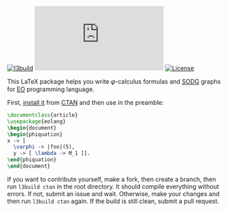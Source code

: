 [![l3build](https://github.com/objectionary/eolang.sty/actions/workflows/l3build.yml/badge.svg)](https://github.com/objectionary/eolang.sty/actions/workflows/l3build.yml)
[![CTAN](https://img.shields.io/ctan/v/eolang.sty)](https://ctan.org/pkg/eolang.sty)
[![License](https://img.shields.io/badge/license-MIT-green.svg)](https://github.com/objectionary/eolang.sty/blob/master/LICENSE.txt)

This LaTeX package helps you write 𝜑-calculus formulas and
[SODG](https://github.com/objectionary/sodg) graphs
for [EO](https://www.eolang.org) programming language.

First, [install it](https://en.wikibooks.org/wiki/LaTeX/Installing_Extra_Packages)
from [CTAN](https://ctan.org/pkg/eolang)
and then use in the preamble:

```tex
\documentclass{article}
\usepackage{eolang}
\begin{document}
\begin{phiquation}
x -> [
  \varphi -> |foo|(5),
  y -> [ \lambda -> M_1 ]].
\end{phiquation}
\end{document}
```

If you want to contribute yourself, make a fork, then create a branch, 
then run `l3build ctan` in the root directory.
It should compile everything without errors. If not, submit an issue and wait.
Otherwise, make your changes and then run `l3build ctan` again. If the build is
still clean, submit a pull request.
